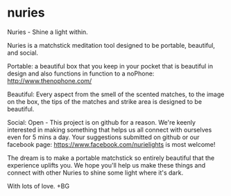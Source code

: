 # nuries
Nuries - Shine a light within.

Nuries is a matchstick meditation tool designed to be portable, beautiful, and social. 

Portable: a beautiful box that you keep in your pocket that is beautiful in design and also functions in function to a noPhone: http://www.thenophone.com/ 

Beautiful: Every aspect from the smell of the scented matches, to the image on the box, the tips of the matches and strike area is designed to be beautiful.

Social: Open - This project is on github for a reason. We're keenly interested in making something that helps us all connect with ourselves even for 5 mins a day. Your suggestions submitted on github or our facebook page: https://www.facebook.com/nurielights is most welcome! 


The dream is to make a portable matchstick so entirely beautiful that the experience uplifts you. We hope you'll help us make these things and connect with other Nuries to shine some light where it's dark. 

With lots of love.
+BG 